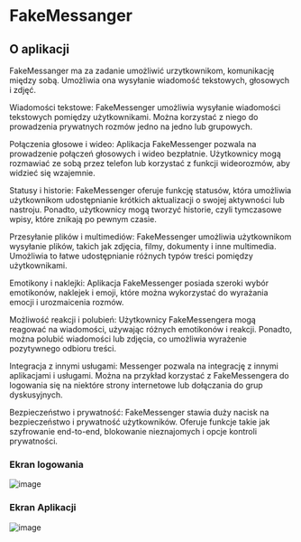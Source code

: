 
# FakeMessanger

## O aplikacji
FakeMessanger ma za zadanie umożliwić urzytkownikom, komunikację między sobą. Umożliwia ona wysyłanie wiadomość tekstowych, głosowych i zdjęć.

Wiadomości tekstowe: FakeMessenger umożliwia wysyłanie wiadomości tekstowych pomiędzy użytkownikami. Można korzystać z niego do prowadzenia prywatnych rozmów jedno na jedno lub grupowych.

Połączenia głosowe i wideo: Aplikacja FakeMessenger pozwala na prowadzenie połączeń głosowych i wideo bezpłatnie. Użytkownicy mogą rozmawiać ze sobą przez telefon lub korzystać z funkcji wideorozmów, aby widzieć się wzajemnie.

Statusy i historie: FakeMessenger oferuje funkcję statusów, która umożliwia użytkownikom udostępnianie krótkich aktualizacji o swojej aktywności lub nastroju. Ponadto, użytkownicy mogą tworzyć historie, czyli tymczasowe wpisy, które znikają po pewnym czasie.

Przesyłanie plików i multimediów: FakeMessenger umożliwia użytkownikom wysyłanie plików, takich jak zdjęcia, filmy, dokumenty i inne multimedia. Umożliwia to łatwe udostępnianie różnych typów treści pomiędzy użytkownikami.

Emotikony i naklejki: Aplikacja FakeMessenger posiada szeroki wybór emotikonów, naklejek i emoji, które można wykorzystać do wyrażania emocji i urozmaicenia rozmów.

Możliwość reakcji i polubień: Użytkownicy FakeMessengera mogą reagować na wiadomości, używając różnych emotikonów i reakcji. Ponadto, można polubić wiadomości lub zdjęcia, co umożliwia wyrażenie pozytywnego odbioru treści.

Integracja z innymi usługami: Messenger pozwala na integrację z innymi aplikacjami i usługami. Można na przykład korzystać z FakeMessengera do logowania się na niektóre strony internetowe lub dołączania do grup dyskusyjnych.

Bezpieczeństwo i prywatność: FakeMessenger stawia duży nacisk na bezpieczeństwo i prywatność użytkowników. Oferuje funkcje takie jak szyfrowanie end-to-end, blokowanie nieznajomych i opcje kontroli prywatności.


### Ekran logowania

![image](https://github.com/HIZILL/FakeMessanger/assets/90003305/1e29d0eb-40e8-475d-a4ba-3bbb860ebdc5)



### Ekran Aplikacji
                    
![image](https://github.com/HIZILL/FakeMessanger/assets/90003305/50e32f36-1978-4339-a90c-6ce6f56bad98)
